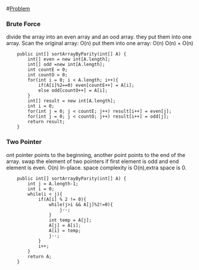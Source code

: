 #[Problem](https://leetcode.com/problems/sort-array-by-parity/)

### Brute Force
divide the array into an even array and an ood array. they put them into one array.
Scan the original array: O(n)
put them into one array: O(n)
O(n) + O(n)
```
    public int[] sortArrayByParity(int[] A) {
        int[] even = new int[A.length];
        int[] odd =new int[A.length];
        int countE = 0;
        int countO = 0;
        for(int i = 0; i < A.length; i++){
            if(A[i]%2==0) even[countE++] = A[i];
            else odd[countO++] = A[i];
        }
        int[] result = new int[A.length];
        int i = 0;
        for(int j = 0; j < countE; j++) result[i++] = even[j];
        for(int j = 0; j < countO; j++) result[i++] = odd[j];
        return result;
    }
```
### Two Pointer
ont pointer points to the beginning, another point points to the end of the array.
swap the element of two pointers if first element is odd and end element is even.
O(n)
In-place. space complexity is O(n),extra space is 0.
```
    public int[] sortArrayByParity(int[] A) {
        int j = A.length-1;
        int i = 0;
        while(i < j){
            if(A[i] % 2 != 0){
                while(j>i && A[j]%2!=0){
                    j--;
                }
                int temp = A[j];
                A[j] = A[i];
                A[i] = temp;
                j--;
            }
            i++;
        }
        return A;
    }
```
